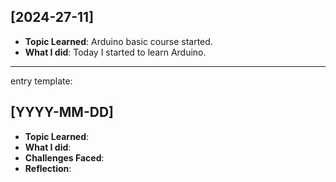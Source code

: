 ## [2024-27-11]

- **Topic Learned**: Arduino basic course started.
- **What I did**:  Today I started to learn Arduino.

---

entry template:

## [YYYY-MM-DD]

- **Topic Learned**: 
- **What I did**: 
- **Challenges Faced**: 
- **Reflection**: 

